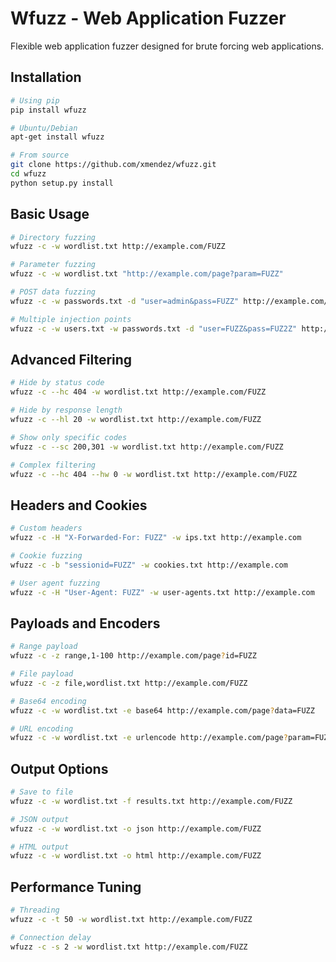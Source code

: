 # Wfuzz - Web Application Fuzzer

Flexible web application fuzzer designed for brute forcing web applications.

## Installation

```bash
# Using pip
pip install wfuzz

# Ubuntu/Debian
apt-get install wfuzz

# From source
git clone https://github.com/xmendez/wfuzz.git
cd wfuzz
python setup.py install
```

## Basic Usage

```bash
# Directory fuzzing
wfuzz -c -w wordlist.txt http://example.com/FUZZ

# Parameter fuzzing
wfuzz -c -w wordlist.txt "http://example.com/page?param=FUZZ"

# POST data fuzzing
wfuzz -c -w passwords.txt -d "user=admin&pass=FUZZ" http://example.com/login

# Multiple injection points
wfuzz -c -w users.txt -w passwords.txt -d "user=FUZZ&pass=FUZ2Z" http://example.com/login
```

## Advanced Filtering

```bash
# Hide by status code
wfuzz -c --hc 404 -w wordlist.txt http://example.com/FUZZ

# Hide by response length
wfuzz -c --hl 20 -w wordlist.txt http://example.com/FUZZ

# Show only specific codes
wfuzz -c --sc 200,301 -w wordlist.txt http://example.com/FUZZ

# Complex filtering
wfuzz -c --hc 404 --hw 0 -w wordlist.txt http://example.com/FUZZ
```

## Headers and Cookies

```bash
# Custom headers
wfuzz -c -H "X-Forwarded-For: FUZZ" -w ips.txt http://example.com

# Cookie fuzzing
wfuzz -c -b "sessionid=FUZZ" -w cookies.txt http://example.com

# User agent fuzzing
wfuzz -c -H "User-Agent: FUZZ" -w user-agents.txt http://example.com
```

## Payloads and Encoders

```bash
# Range payload
wfuzz -c -z range,1-100 http://example.com/page?id=FUZZ

# File payload
wfuzz -c -z file,wordlist.txt http://example.com/FUZZ

# Base64 encoding
wfuzz -c -w wordlist.txt -e base64 http://example.com/page?data=FUZZ

# URL encoding
wfuzz -c -w wordlist.txt -e urlencode http://example.com/page?param=FUZZ
```

## Output Options

```bash
# Save to file
wfuzz -c -w wordlist.txt -f results.txt http://example.com/FUZZ

# JSON output
wfuzz -c -w wordlist.txt -o json http://example.com/FUZZ

# HTML output
wfuzz -c -w wordlist.txt -o html http://example.com/FUZZ
```

## Performance Tuning

```bash
# Threading
wfuzz -c -t 50 -w wordlist.txt http://example.com/FUZZ

# Connection delay
wfuzz -c -s 2 -w wordlist.txt http://example.com/FUZZ
```

